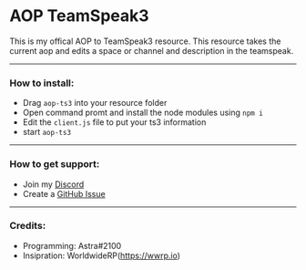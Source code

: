 # AOP TeamSpeak3
This is my offical AOP to TeamSpeak3 resource. This resource takes the current aop and edits a space or channel and description in the teamspeak. 

---

### How to install:

- Drag `aop-ts3` into your resource folder
- Open command promt and install the node modules using `npm i`
- Edit the `client.js` file to put your ts3 information
- start `aop-ts3`

---

### How to get support:
- Join my [Discord](https://discord.gg/EqEcKzNkDB)
- Create a [GitHub Issue](https://github.com/AstraWrld/aop-ts3/issues)
---

### Credits:

- Programming: Astra#2100
- Insipration: WorldwideRP(https://wwrp.io)
